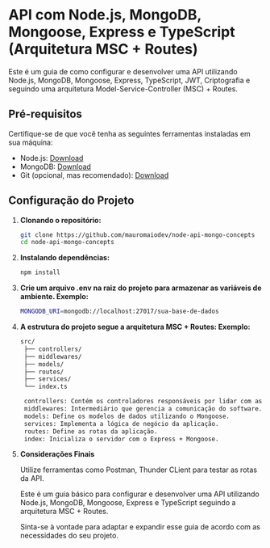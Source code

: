 # API com Node.js, MongoDB, Mongoose, Express e TypeScript (Arquitetura MSC + Routes)

Este é um guia de como configurar e desenvolver uma API utilizando Node.js, MongoDB, Mongoose, Express, TypeScript, JWT, Criptografia e seguindo uma arquitetura Model-Service-Controller (MSC) + Routes.

## Pré-requisitos

Certifique-se de que você tenha as seguintes ferramentas instaladas em sua máquina:

- Node.js: [Download](https://nodejs.org/)
- MongoDB: [Download](https://www.mongodb.com/try/download/community)
- Git (opcional, mas recomendado): [Download](https://git-scm.com/downloads)

## Configuração do Projeto

1. **Clonando o repositório:**

   ```bash
   git clone https://github.com/mauromaiodev/node-api-mongo-concepts
   cd node-api-mongo-concepts

2. **Instalando dependências:**

   ```bash
   npm install

3. **Crie um arquivo .env na raiz do projeto para armazenar as variáveis de ambiente. Exemplo:**

   ```bash
   MONGODB_URI=mongodb://localhost:27017/sua-base-de-dados

4. **A estrutura do projeto segue a arquitetura MSC + Routes: Exemplo:**

   ```bash
   src/
    ├── controllers/
    ├── middlewares/
    ├── models/
    ├── routes/
    ├── services/
    └── index.ts

    controllers: Contém os controladores responsáveis por lidar com as requisições HTTP e interagir com os serviços.
    middlewares: Intermediário que gerencia a comunicação do software.
    models: Define os modelos de dados utilizando o Mongoose.
    services: Implementa a lógica de negócio da aplicação.
    routes: Define as rotas da aplicação.
    index: Inicializa o servidor com o Express + Mongoose.

5. **Considerações Finais**

   Utilize ferramentas como Postman, Thunder CLient para testar as rotas da API.

   Este é um guia básico para configurar e desenvolver uma API utilizando Node.js, MongoDB, Mongoose, Express e TypeScript seguindo a arquitetura MSC + Routes.

   Sinta-se à vontade para adaptar e expandir esse guia de acordo com as necessidades do seu projeto.
